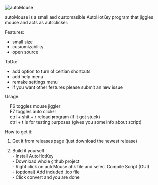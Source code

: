 ![autoMouse](https://user-images.githubusercontent.com/56438628/113897205-f2f0fe00-97ca-11eb-92fc-1f42bdea2f38.png)

autoMouse is a small and customasible AutoHotKey program that jiggles mouse and acts as autoclicker.

Features:
  - small size
  - customizability
  - open source


ToDo:
  - add option to turn of certian shortcuts
  - add help menu
  - remake settings menu
  - if you want other features please submit an new issue


Usage:

&nbsp; &nbsp; F6 toggles mouse jiggler </br>
&nbsp; &nbsp; F7 toggles auto clicker </br>
&nbsp; &nbsp; ctrl + shit + r reload program (if it got stuck) </br>
&nbsp; &nbsp; ctrl + t is for testing purposes (gives you some info about script) </br>


How to get it:

  1. Get it from releases page (just download the newest release)

  2. Build it yourself </br>
    - Install AutoHotKey </br>
    - Download whole github project </br>
    - Right click on autoMouse.ahk file and select Compile Script (GUI) </br>
    - (optional) Add included .ico file </br>
    - Click convert and you are done </br> 
